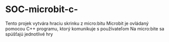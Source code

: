 # SOC-microbit-c-

Tento projek vytvára hraciu skrinku z micro:bitu
Microbit je ovládaný pomocou C++ programu, ktorý komunikuje s používateľom 
Na micro:bite sa spúšťajú jednotlivé hry

